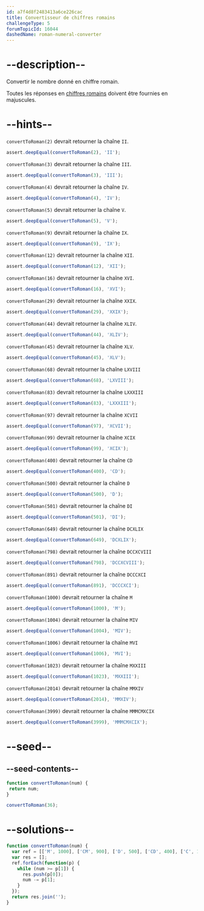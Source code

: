 ```yaml
---
id: a7f4d8f2483413a6ce226cac
title: Convertisseur de chiffres romains
challengeType: 5
forumTopicId: 16044
dashedName: roman-numeral-converter
---
```


# --description--

Convertir le nombre donné en chiffre romain.

Toutes les réponses en [chiffres romains](http://www.mathsisfun.com/roman-numerals.html) doivent être fournies en majuscules.

# --hints--

`convertToRoman(2)` devrait retourner la chaîne `II`.

```js
assert.deepEqual(convertToRoman(2), 'II');
```

`convertToRoman(3)` devrait retourner la chaîne `III`.

```js
assert.deepEqual(convertToRoman(3), 'III');
```

`convertToRoman(4)` devrait retourner la chaîne `IV`.

```js
assert.deepEqual(convertToRoman(4), 'IV');
```

`convertToRoman(5)` devrait retourner la chaîne `V`.

```js
assert.deepEqual(convertToRoman(5), 'V');
```

`convertToRoman(9)` devrait retourner la chaîne `IX`.

```js
assert.deepEqual(convertToRoman(9), 'IX');
```

`convertToRoman(12)` devrait retourner la chaîne `XII`.

```js
assert.deepEqual(convertToRoman(12), 'XII');
```

`convertToRoman(16)` devrait retourner la chaîne `XVI`.

```js
assert.deepEqual(convertToRoman(16), 'XVI');
```

`convertToRoman(29)` devrait retourner la chaîne `XXIX`.

```js
assert.deepEqual(convertToRoman(29), 'XXIX');
```

`convertToRoman(44)` devrait retourner la chaîne `XLIV`.

```js
assert.deepEqual(convertToRoman(44), 'XLIV');
```

`convertToRoman(45)` devrait retourner la chaîne `XLV`.

```js
assert.deepEqual(convertToRoman(45), 'XLV');
```

`convertToRoman(68)` devrait retourner la chaîne `LXVIII`

```js
assert.deepEqual(convertToRoman(68), 'LXVIII');
```

`convertToRoman(83)` devrait retourner la chaîne `LXXXIII`

```js
assert.deepEqual(convertToRoman(83), 'LXXXIII');
```

`convertToRoman(97)` devrait retourner la chaîne `XCVII`

```js
assert.deepEqual(convertToRoman(97), 'XCVII');
```

`convertToRoman(99)` devrait retourner la chaîne `XCIX`

```js
assert.deepEqual(convertToRoman(99), 'XCIX');
```

`convertToRoman(400)` devrait retourner la chaîne `CD`

```js
assert.deepEqual(convertToRoman(400), 'CD');
```

`convertToRoman(500)` devrait retourner la chaîne `D`

```js
assert.deepEqual(convertToRoman(500), 'D');
```

`convertToRoman(501)` devrait retourner la chaîne `DI`

```js
assert.deepEqual(convertToRoman(501), 'DI');
```

`convertToRoman(649)` devrait retourner la chaîne `DCXLIX`

```js
assert.deepEqual(convertToRoman(649), 'DCXLIX');
```

`convertToRoman(798)` devrait retourner la chaîne `DCCXCVIII`

```js
assert.deepEqual(convertToRoman(798), 'DCCXCVIII');
```

`convertToRoman(891)` devrait retourner la chaîne `DCCCXCI`

```js
assert.deepEqual(convertToRoman(891), 'DCCCXCI');
```

`convertToRoman(1000)` devrait retourner la chaîne `M`

```js
assert.deepEqual(convertToRoman(1000), 'M');
```

`convertToRoman(1004)` devrait retourner la chaîne `MIV`

```js
assert.deepEqual(convertToRoman(1004), 'MIV');
```

`convertToRoman(1006)` devrait retourner la chaîne `MVI`

```js
assert.deepEqual(convertToRoman(1006), 'MVI');
```

`convertToRoman(1023)` devrait retourner la chaîne `MXXIII`

```js
assert.deepEqual(convertToRoman(1023), 'MXXIII');
```

`convertToRoman(2014)` devrait retourner la chaîne `MMXIV`

```js
assert.deepEqual(convertToRoman(2014), 'MMXIV');
```

`convertToRoman(3999)` devrait retourner la chaîne `MMMCMXCIX`

```js
assert.deepEqual(convertToRoman(3999), 'MMMCMXCIX');
```

# --seed--

## --seed-contents--

```js
function convertToRoman(num) {
 return num;
}

convertToRoman(36);
```

# --solutions--

```js
function convertToRoman(num) {
  var ref = [['M', 1000], ['CM', 900], ['D', 500], ['CD', 400], ['C', 100], ['XC', 90], ['L', 50], ['XL', 40], ['X', 10], ['IX', 9], ['V', 5], ['IV', 4], ['I', 1]];
  var res = [];
  ref.forEach(function(p) {
    while (num >= p[1]) {
      res.push(p[0]);
      num -= p[1];
    }
  });
  return res.join('');
}
```
